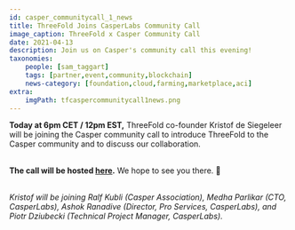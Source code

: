 ```yaml
---
id: casper_communitycall_1_news
title: ThreeFold Joins CasperLabs Community Call
image_caption: ThreeFold x Casper Community Call
date: 2021-04-13
description: Join us on Casper's community call this evening!
taxonomies:
    people: [sam_taggart]
    tags: [partner,event,community,blockchain]
    news-category: [foundation,cloud,farming,marketplace,aci]
extra:
    imgPath: tfcaspercommunitycall1news.png
---
```


**Today at 6pm CET / 12pm EST,** ThreeFold co-founder Kristof de Siegeleer will be joining the Casper community call to introduce ThreeFold to the Casper community and to discuss our collaboration.
<br/>
<br/>

**The call will be hosted [here](https://www.youtube.com/watch?v=WYrARTeY3cY).** We hope to see you there. 🙏
<br/>
<br/>

*Kristof will be joining Ralf Kubli (Casper Association), Medha Parlikar (CTO, CasperLabs), Ashok Ranadive (Director, Pro Services, CasperLabs), and Piotr Dziubecki (Technical Project Manager, CasperLabs).*